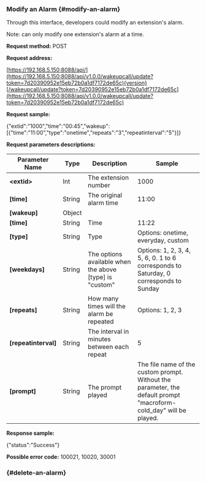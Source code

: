 ### Modify an Alarm {#modify-an-alarm}

Through this interface, developers could modify an extension's alarm.

Note: can only modify one extension's alarm at a time.

**Request method:** POST

**Request address:**

[https://192.168.5.150:8088/api/](https://192.168.5.150:8088/api/v1.0.0/wakeupcall/update?token=7d20390952e15eb72b0a1df7172de65c){version}[/wakeupcall/update?token=7d20390952e15eb72b0a1df7172de65c](https://192.168.5.150:8088/api/v1.0.0/wakeupcall/update?token=7d20390952e15eb72b0a1df7172de65c)

**Request sample:**

{"extid":"1000","time":"00:45","wakeup":\[{"time":"11:00","type":"onetime","repeats":"3","repeatinterval":"5"}\]}

**Request parameters descriptions:**

| **Parameter Name** | **Type** | **Description** | **Sample** |
| --- | --- | --- | --- |
| **&lt;extid&gt;** | Int | The extension number | 1000 |
| **\[time\]** | String | The original alarm time | 11:00 |
| **\[wakeup\]** | Object |  |  |
| **\[time\]** | String | Time | 11:22 |
| **\[type\]** | String | Type | Options: onetime, everyday, custom |
| **\[weekdays\]** | String | The options available when the above \[type\] is "custom" | Options: 1, 2, 3, 4, 5, 6, 0.   1 to 6 corresponds to Saturday, 0 corresponds to Sunday |
| **\[repeats\]** | String | How many times will the alarm be repeated | Options: 1, 2, 3 |
| **\[repeatinterval\]** | String | The interval in minutes between each repeat | 5 |
| **\[prompt\]** | String | The prompt played | The file name of the custom prompt. Without the parameter, the default prompt "macroform-cold\_day" will be played. |

**Response sample:**

{"status":"Success"}

**Possible error code:** 100021, 10020, 30001

###  {#delete-an-alarm}



